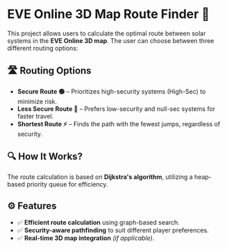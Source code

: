<h1>EVE Online 3D Map Route Finder 🚀</h1>

<p>This project allows users to calculate the optimal route between solar systems in the <strong>EVE Online 3D map</strong>. The user can choose between three different routing options:</p>

<h2>🛣 Routing Options</h2>
<ul>
<li><strong>Secure Route 🟢</strong> – Prioritizes high-security systems (High-Sec) to minimize risk.</li>
<li><strong>Less Secure Route 🔴</strong> – Prefers low-security and null-sec systems for faster travel.</li>
<li><strong>Shortest Route ⚡</strong> – Finds the path with the fewest jumps, regardless of security.</li>
</ul>

<h2>🔍 How It Works?</h2>
<p>The route calculation is based on <strong>Dijkstra's algorithm</strong>, utilizing a heap-based priority queue for efficiency.</p>

<h2>⚙️ Features</h2>
<ul>
<li>✅ <strong>Efficient route calculation</strong> using graph-based search.</li>
<li>✅ <strong>Security-aware pathfinding</strong> to suit different player preferences.</li>
<li>✅ <strong>Real-time 3D map integration</strong> <em>(if applicable)</em>.</li>
</ul>

